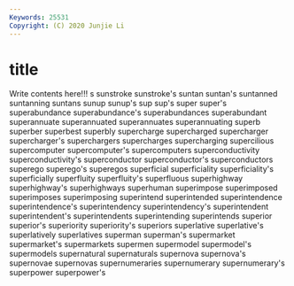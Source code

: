 ```yaml
---
Keywords: 25531
Copyright: (C) 2020 Junjie Li
---
```


# title

Write contents here!!!
s 
sunstroke 
sunstroke's 
suntan
suntan's 
suntanned 
suntanning 
suntans 
sunup 
sunup's 
sup 
sup's 
super 
super's
superabundance 
superabundance's 
superabundances 
superabundant 
superannuate 
superannuated 
superannuates 
superannuating 
superb 
superber
superbest 
superbly 
supercharge 
supercharged 
supercharger 
supercharger's 
superchargers 
supercharges 
supercharging 
supercilious
supercomputer 
supercomputer's 
supercomputers 
superconductivity 
superconductivity's 
superconductor 
superconductor's 
superconductors 
superego 
superego's
superegos 
superficial 
superficiality 
superficiality's 
superficially 
superfluity 
superfluity's 
superfluous 
superhighway 
superhighway's
superhighways 
superhuman 
superimpose 
superimposed 
superimposes 
superimposing 
superintend 
superintended 
superintendence 
superintendence's
superintendency 
superintendency's 
superintendent 
superintendent's 
superintendents 
superintending 
superintends 
superior 
superior's 
superiority
superiority's 
superiors 
superlative 
superlative's 
superlatively 
superlatives 
superman 
superman's 
supermarket 
supermarket's
supermarkets 
supermen 
supermodel 
supermodel's 
supermodels 
supernatural 
supernaturals 
supernova 
supernova's 
supernovae
supernovas 
supernumeraries 
supernumerary 
supernumerary's 
superpower 
superpower's 
